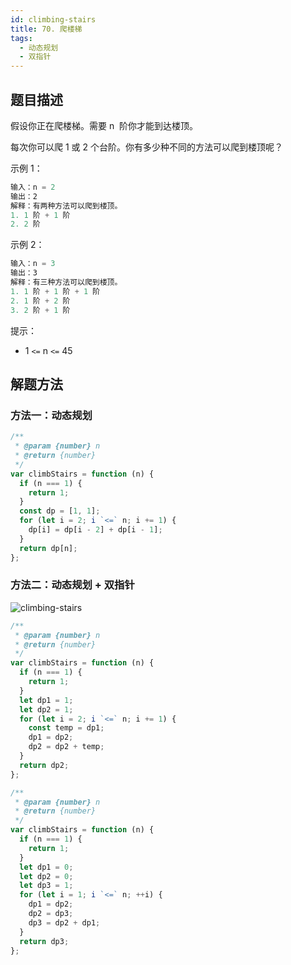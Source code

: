 ```yaml
---
id: climbing-stairs
title: 70. 爬楼梯
tags:
  - 动态规划
  - 双指针
---
```


## 题目描述

假设你正在爬楼梯。需要 n  阶你才能到达楼顶。

每次你可以爬 1 或 2 个台阶。你有多少种不同的方法可以爬到楼顶呢？

示例 1：

```js
输入：n = 2
输出：2
解释：有两种方法可以爬到楼顶。
1. 1 阶 + 1 阶
2. 2 阶
```

示例 2：

```js
输入：n = 3
输出：3
解释：有三种方法可以爬到楼顶。
1. 1 阶 + 1 阶 + 1 阶
2. 1 阶 + 2 阶
3. 2 阶 + 1 阶
```

提示：

- 1 `<=` n `<=` 45

## 解题方法

### 方法一：动态规划

```js
/**
 * @param {number} n
 * @return {number}
 */
var climbStairs = function (n) {
  if (n === 1) {
    return 1;
  }
  const dp = [1, 1];
  for (let i = 2; i `<=` n; i += 1) {
    dp[i] = dp[i - 2] + dp[i - 1];
  }
  return dp[n];
};
```

### 方法二：动态规划 + 双指针

![climbing-stairs](https://fxpby.oss-cn-beijing.aliyuncs.com/blogImg/leetcode/climbing-stairs/climbing-stairs.png)

```js
/**
 * @param {number} n
 * @return {number}
 */
var climbStairs = function (n) {
  if (n === 1) {
    return 1;
  }
  let dp1 = 1;
  let dp2 = 1;
  for (let i = 2; i `<=` n; i += 1) {
    const temp = dp1;
    dp1 = dp2;
    dp2 = dp2 + temp;
  }
  return dp2;
};
```

```js
/**
 * @param {number} n
 * @return {number}
 */
var climbStairs = function (n) {
  if (n === 1) {
    return 1;
  }
  let dp1 = 0;
  let dp2 = 0;
  let dp3 = 1;
  for (let i = 1; i `<=` n; ++i) {
    dp1 = dp2;
    dp2 = dp3;
    dp3 = dp2 + dp1;
  }
  return dp3;
};
```
